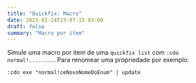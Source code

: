 ```yaml
---
title: "Quickfix: Macro"
date: 2023-02-14T23:07:15-03:00
draft: false
summary: "Macro por item"
---
```


Simule uma macro por item de uma `quickfix list` com `:cdo normal!........`. Para renomear uma propriedade por exemplo:

```vim
:cdo exe "normal!ceNovoNomeDoEnum" | update
```
